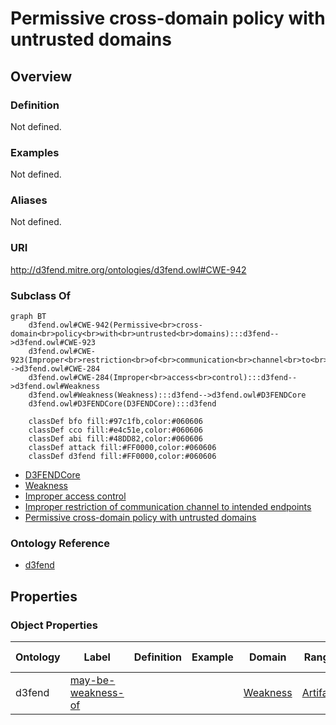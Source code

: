 # Permissive cross-domain policy with untrusted domains

## Overview

### Definition
Not defined.

### Examples
Not defined.

### Aliases
Not defined.

### URI
http://d3fend.mitre.org/ontologies/d3fend.owl#CWE-942

### Subclass Of
```mermaid
graph BT
    d3fend.owl#CWE-942(Permissive<br>cross-domain<br>policy<br>with<br>untrusted<br>domains):::d3fend-->d3fend.owl#CWE-923
    d3fend.owl#CWE-923(Improper<br>restriction<br>of<br>communication<br>channel<br>to<br>intended<br>endpoints):::d3fend-->d3fend.owl#CWE-284
    d3fend.owl#CWE-284(Improper<br>access<br>control):::d3fend-->d3fend.owl#Weakness
    d3fend.owl#Weakness(Weakness):::d3fend-->d3fend.owl#D3FENDCore
    d3fend.owl#D3FENDCore(D3FENDCore):::d3fend
    
    classDef bfo fill:#97c1fb,color:#060606
    classDef cco fill:#e4c51e,color:#060606
    classDef abi fill:#48DD82,color:#060606
    classDef attack fill:#FF0000,color:#060606
    classDef d3fend fill:#FF0000,color:#060606
```

- [D3FENDCore](/docs/ontology/reference/model/D3FENDCore/D3FENDCore.md)
- [Weakness](/docs/ontology/reference/model/D3FENDCore/Weakness/Weakness.md)
- [Improper access control](/docs/ontology/reference/model/D3FENDCore/Weakness/Improper%20access%20control/Improper%20access%20control.md)
- [Improper restriction of communication channel to intended endpoints](/docs/ontology/reference/model/D3FENDCore/Weakness/Improper%20access%20control/Improper%20restriction%20of%20communication%20channel%20to%20intended%20endpoints/Improper%20restriction%20of%20communication%20channel%20to%20intended%20endpoints.md)
- [Permissive cross-domain policy with untrusted domains](/docs/ontology/reference/model/D3FENDCore/Weakness/Improper%20access%20control/Improper%20restriction%20of%20communication%20channel%20to%20intended%20endpoints/Permissive%20cross-domain%20policy%20with%20untrusted%20domains/Permissive%20cross-domain%20policy%20with%20untrusted%20domains.md)


### Ontology Reference
- [d3fend](http://d3fend.mitre.org/ontologies/d3fend.owl#)

## Properties
### Object Properties
| Ontology | Label | Definition | Example | Domain | Range | Inverse Of |
|----------|-------|------------|---------|--------|-------|------------|
| d3fend | [may-be-weakness-of](http://d3fend.mitre.org/ontologies/d3fend.owl#may-be-weakness-of) |  |  | [Weakness](/docs/ontology/reference/model/D3FENDCore/Weakness/Weakness.md) | [Artifact](/docs/ontology/reference/model/D3FENDCore/Artifact/Artifact.md) | [may-have-weakness](http://d3fend.mitre.org/ontologies/d3fend.owl#may-have-weakness) |

